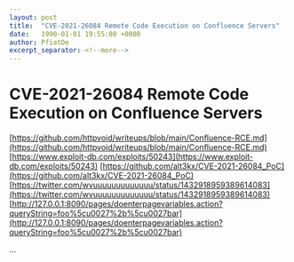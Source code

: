 ```yaml
---
layout: post
title:  "CVE-2021-26084 Remote Code Execution on Confluence Servers"
date:   1990-01-01 19:55:00 +0000
author: PfiatDe
excerpt_separator: <!--more-->
---
```


# CVE-2021-26084 Remote Code Execution on Confluence Servers
[https://github.com/httpvoid/writeups/blob/main/Confluence-RCE.md](https://github.com/httpvoid/writeups/blob/main/Confluence-RCE.md)
[https://www.exploit-db.com/exploits/50243](https://www.exploit-db.com/exploits/50243)
[https://github.com/alt3kx/CVE-2021-26084_PoC](https://github.com/alt3kx/CVE-2021-26084_PoC)
[https://twitter.com/wvuuuuuuuuuuuuu/status/1432918959389614083](https://twitter.com/wvuuuuuuuuuuuuu/status/1432918959389614083)
[http://127.0.0.1:8090/pages/doenterpagevariables.action?queryString=foo%5cu0027%2b%5cu0027bar](http://127.0.0.1:8090/pages/doenterpagevariables.action?queryString=foo%5cu0027%2b%5cu0027bar)

...
<!--more-->

